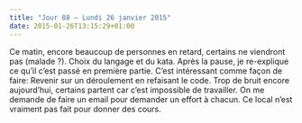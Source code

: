 ```yaml
---
title: "Jour 88 — Lundi 26 janvier 2015"
date: 2015-01-26T13:15:29+01:00
---
```


Ce matin, encore beaucoup de personnes en retard, certains ne viendront
pas (malade ?). Choix du langage et du kata. Après la pause, je
re-explique ce qu’il c’est passé en première partie. C’est intéressant
comme façon de faire: Revenir sur un déroulement en refaisant le code.
Trop de bruit encore aujourd’hui, certains partent car c’est impossible
de travailler. On me demande de faire un email pour demander un effort à
chacun. Ce local n’est vraiment pas fait pour donner des cours.


